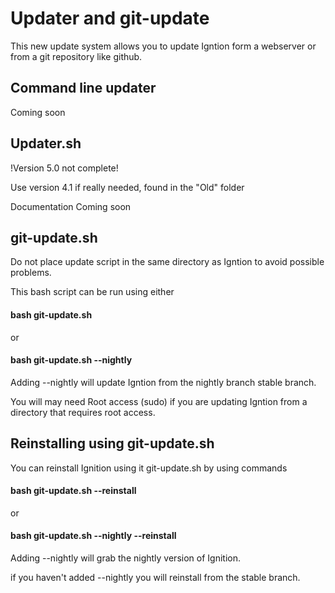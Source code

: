 # Updater and git-update

This new update system allows you to update Igntion form a webserver or from a git repository like github.

## Command line updater
Coming soon

## Updater.sh
!Version 5.0 not complete!

Use version 4.1 if really needed, found in the "Old" folder

Documentation Coming soon

## git-update.sh
Do not place update script in the same directory as Igntion to avoid possible problems.

This bash script can be run using either

#### bash git-update.sh
or
#### bash git-update.sh --nightly

Adding --nightly will update Igntion from the nightly branch stable branch.

You will may need Root access (sudo) if you are updating Igntion from a directory that requires root access.

## Reinstalling using git-update.sh
You can reinstall Ignition using it git-update.sh by using commands

#### bash git-update.sh --reinstall
or
#### bash git-update.sh --nightly --reinstall

Adding --nightly will grab the nightly version of Ignition.

if you haven't added --nightly you will reinstall from the stable branch.
